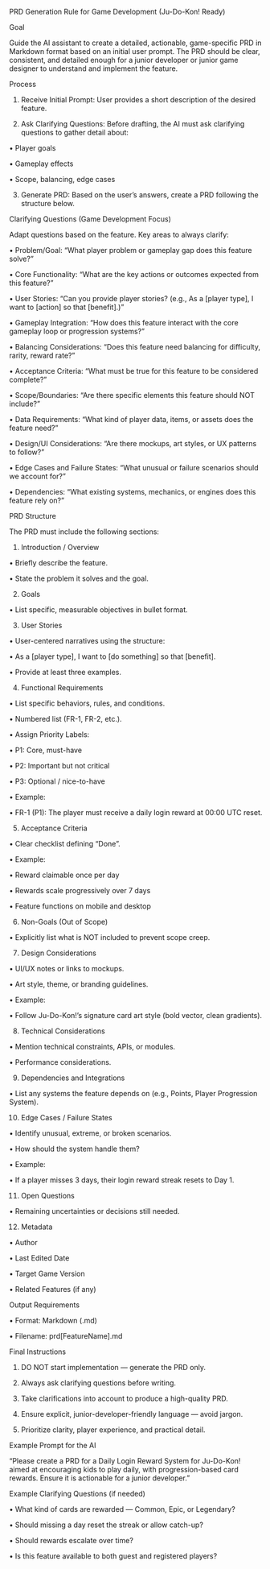PRD Generation Rule for Game Development (Ju-Do-Kon! Ready)


Goal

Guide the AI assistant to create a detailed, actionable, game-specific PRD in Markdown format based on an initial user prompt. The PRD should be clear, consistent, and detailed enough for a junior developer or junior game designer to understand and implement the feature.


Process

1. Receive Initial Prompt: User provides a short description of the desired feature.

2. Ask Clarifying Questions: Before drafting, the AI must ask clarifying questions to gather detail about:

• Player goals

• Gameplay effects

• Scope, balancing, edge cases

3. Generate PRD: Based on the user’s answers, create a PRD following the structure below.


Clarifying Questions (Game Development Focus)

Adapt questions based on the feature. Key areas to always clarify:

• Problem/Goal: “What player problem or gameplay gap does this feature solve?”

• Core Functionality: “What are the key actions or outcomes expected from this feature?”

• User Stories: “Can you provide player stories? (e.g., As a [player type], I want to [action] so that [benefit].)”

• Gameplay Integration: “How does this feature interact with the core gameplay loop or progression systems?”

• Balancing Considerations: “Does this feature need balancing for difficulty, rarity, reward rate?”

• Acceptance Criteria: “What must be true for this feature to be considered complete?”

• Scope/Boundaries: “Are there specific elements this feature should NOT include?”

• Data Requirements: “What kind of player data, items, or assets does the feature need?”

• Design/UI Considerations: “Are there mockups, art styles, or UX patterns to follow?”

• Edge Cases and Failure States: “What unusual or failure scenarios should we account for?”

• Dependencies: “What existing systems, mechanics, or engines does this feature rely on?”


PRD Structure

The PRD must include the following sections:

1. Introduction / Overview

• Briefly describe the feature.

• State the problem it solves and the goal.


2. Goals

• List specific, measurable objectives in bullet format.


3. User Stories

• User-centered narratives using the structure:

• As a [player type], I want to [do something] so that [benefit].

• Provide at least three examples.


4. Functional Requirements

• List specific behaviors, rules, and conditions.

• Numbered list (FR-1, FR-2, etc.).

• Assign Priority Labels:

• P1: Core, must-have

• P2: Important but not critical

• P3: Optional / nice-to-have

• Example:

• FR-1 (P1): The player must receive a daily login reward at 00:00 UTC reset.


5. Acceptance Criteria

• Clear checklist defining “Done”.

• Example:

• Reward claimable once per day

• Rewards scale progressively over 7 days

• Feature functions on mobile and desktop


6. Non-Goals (Out of Scope)

• Explicitly list what is NOT included to prevent scope creep.


7. Design Considerations

• UI/UX notes or links to mockups.

• Art style, theme, or branding guidelines.

• Example:

• Follow Ju-Do-Kon!’s signature card art style (bold vector, clean gradients).


8. Technical Considerations

• Mention technical constraints, APIs, or modules.

• Performance considerations.


9. Dependencies and Integrations

• List any systems the feature depends on (e.g., Points, Player Progression System).


10. Edge Cases / Failure States

• Identify unusual, extreme, or broken scenarios.

• How should the system handle them?

• Example:

• If a player misses 3 days, their login reward streak resets to Day 1.


11. Open Questions

• Remaining uncertainties or decisions still needed.


12. Metadata

• Author

• Last Edited Date

• Target Game Version

• Related Features (if any)


Output Requirements

• Format: Markdown (.md)

• Filename: prd[FeatureName].md


Final Instructions

1. DO NOT start implementation — generate the PRD only.

2. Always ask clarifying questions before writing.

3. Take clarifications into account to produce a high-quality PRD.

4. Ensure explicit, junior-developer-friendly language — avoid jargon.

5. Prioritize clarity, player experience, and practical detail.


Example Prompt for the AI

“Please create a PRD for a Daily Login Reward System for Ju-Do-Kon! aimed at encouraging kids to play daily, with progression-based card rewards. Ensure it is actionable for a junior developer.”


Example Clarifying Questions (if needed)

• What kind of cards are rewarded — Common, Epic, or Legendary?

• Should missing a day reset the streak or allow catch-up?

• Should rewards escalate over time?

• Is this feature available to both guest and registered players?
